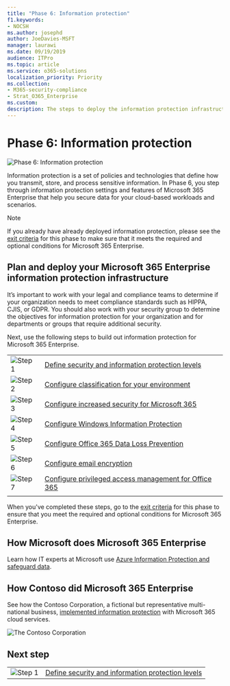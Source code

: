 ```yaml
---
title: "Phase 6: Information protection"
f1.keywords:
- NOCSH
ms.author: josephd
author: JoeDavies-MSFT
manager: laurawi
ms.date: 09/19/2019
audience: ITPro
ms.topic: article
ms.service: o365-solutions
localization_priority: Priority
ms.collection: 
- M365-security-compliance
- Strat_O365_Enterprise
ms.custom:
description: The steps to deploy the information protection infrastructure for Microsoft 365 Enterprise.
---
```


# Phase 6: Information protection

![Phase 6: Information protection](./media/deploy-foundation-infrastructure/infoprotection_icon.png)

Information protection is a set of policies and technologies that define how you transmit, store, and process sensitive information. In Phase 6, you step through information protection settings and features of Microsoft 365 Enterprise that help you secure data for your cloud-based workloads and scenarios.

>[!Note]
>If you already have already deployed information protection, please see the [exit criteria](infoprotect-exit-criteria.md) for this phase to make sure that it meets the required and optional conditions for Microsoft 365 Enterprise.
>

## Plan and deploy your Microsoft 365 Enterprise information protection infrastructure 

It’s important to work with your legal and compliance teams to determine if your organization needs to meet compliance standards such as HIPPA, CJIS, or GDPR. You should also work with your security group to determine the objectives for information protection for your organization and for departments or groups that require additional security.

Next, use the following steps to build out information protection for Microsoft 365 Enterprise.

|||
|:-------|:-----|
|![Step 1](./media/stepnumbers/Step1.png)|[Define security and information protection levels](infoprotect-define-sec-infoprotect-levels.md)|
|![Step 2](./media/stepnumbers/Step2.png)|[Configure classification for your environment](infoprotect-configure-classification.md)|
|![Step 3](./media/stepnumbers/Step3.png)|[Configure increased security for Microsoft 365](infoprotect-configure-increased-security-office-365.md)|
|![Step 4](./media/stepnumbers/Step4.png)|[Configure Windows Information Protection](infoprotect-deploy-windows-information-protection.md)|
|![Step 5](./media/stepnumbers/Step5.png)|[Configure Office 365 Data Loss Prevention](infoprotect-data-loss-prevention.md)|
|![Step 6](./media/stepnumbers/Step6.png)|[Configure email encryption](infoprotect-email-encryption.md)|
|![Step 7](./media/stepnumbers/Step7.png)|[Configure privileged access management for Office 365](infoprotect-configure-privileged-access-management.md)|
|||

When you've completed these steps, go to the [exit criteria](infoprotect-exit-criteria.md) for this phase to ensure that you meet the required and optional conditions for Microsoft 365 Enterprise.

## How Microsoft does Microsoft 365 Enterprise

Learn how IT experts at Microsoft use [Azure Information Protection and safeguard data](https://www.microsoft.com/itshowcase/deploying-and-managing-microsoft-365#primaryR9).

## How Contoso did Microsoft 365 Enterprise

See how the Contoso Corporation, a fictional but representative multi-national business, [implemented information protection](contoso-info-protect.md) with Microsoft 365 cloud services.

![The Contoso Corporation](./media/contoso-overview/contoso-icon.png)

## Next step

|||
|:-------|:-----|
|![Step 1](./media/stepnumbers/Step1.png)|[Define security and information protection levels](infoprotect-define-sec-infoprotect-levels.md)|

